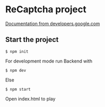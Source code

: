 # ReCaptcha project

[Documentation from developers.google.com](https://developers.google.com/recaptcha/docs/display#auto_render)

## Start the project

```
$ npm init
```

For development mode run Backend with
```
$ npm dev
```

Else
```
$ npm start
```

Open index.html to play
